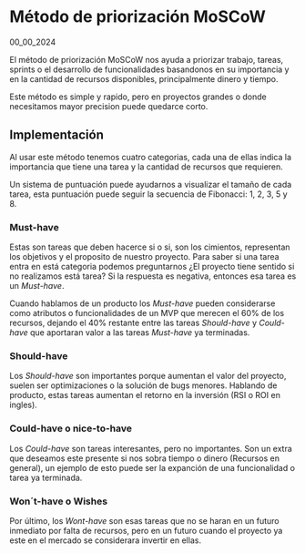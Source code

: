 # Método de priorización MoSCoW
00_00_2024

El método de priorización MoSCoW nos ayuda a priorizar trabajo, tareas, sprints o el desarrollo de funcionalidades basandonos en su importancia y en la cantidad de recursos disponibles, principalmente dinero y tiempo.

Este método es simple y rapido, pero en proyectos grandes o donde necesitamos mayor precision puede quedarce corto.

## Implementación

Al usar este método tenemos cuatro categorias, cada una de ellas indica la importancia que tiene una tarea y la cantidad de recursos que requieren.

Un sistema de puntuación puede ayudarnos a visualizar el tamaño de cada tarea, esta puntuación puede seguir la secuencia de Fibonacci: 1, 2, 3, 5 y 8.

### Must-have

Estas son tareas que deben hacerce si o si, son los cimientos, representan los objetivos y el proposito de nuestro proyecto. Para saber si una tarea entra en está categoria podemos preguntarnos ¿El proyecto tiene sentido si no realizamos está tarea? Si la respuesta es negativa, entonces esa tarea es un *Must-have*.

Cuando hablamos de un producto los *Must-have* pueden considerarse como atributos o funcionalidades de un MVP que merecen el 60% de los recursos, dejando el 40% restante entre las tareas *Should-have* y *Could-have* que aportaran valor a las tareas *Must-have* ya terminadas.

### Should-have

Los *Should-have* son importantes porque aumentan el valor del proyecto, suelen ser optimizaciones o la solución de bugs menores. Hablando de producto, estas tareas aumentan el retorno en la inversión (RSI o ROI en ingles).

### Could-have o nice-to-have

Los *Could-have* son tareas interesantes, pero no importantes. Son un extra que deseamos este presente si nos sobra tiempo o dinero (Recursos en general), un ejemplo de esto puede ser la expanción de una funcionalidad o tarea ya terminada.

### Won´t-have o Wishes

Por último, los *Wont-have* son esas tareas que no se haran en un futuro inmediato por falta de recursos, pero en un futuro cuando el proyecto ya este en el mercado se considerara invertir en ellas.
